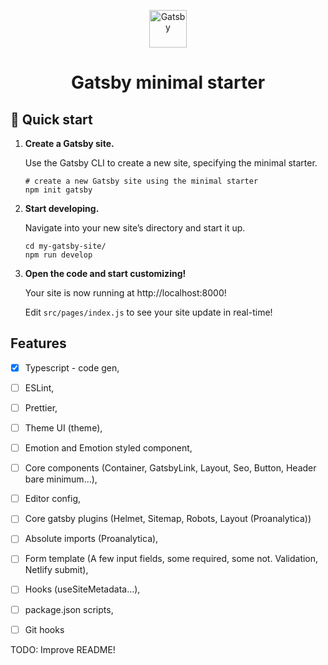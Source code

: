 <p align="center">
  <a href="https://www.gatsbyjs.com/?utm_source=starter&utm_medium=readme&utm_campaign=minimal-starter">
    <img alt="Gatsby" src="https://www.gatsbyjs.com/Gatsby-Monogram.svg" width="60" />
  </a>
</p>
<h1 align="center">
  Gatsby minimal starter
</h1>

## 🚀 Quick start

1.  **Create a Gatsby site.**

    Use the Gatsby CLI to create a new site, specifying the minimal starter.

    ```shell
    # create a new Gatsby site using the minimal starter
    npm init gatsby
    ```

2.  **Start developing.**

    Navigate into your new site’s directory and start it up.

    ```shell
    cd my-gatsby-site/
    npm run develop
    ```

3.  **Open the code and start customizing!**

    Your site is now running at http://localhost:8000!

    Edit `src/pages/index.js` to see your site update in real-time!

## **Features**

- [x] Typescript - code gen,

- [ ] ESLint,
- [ ] Prettier,
- [ ] Theme UI (theme),
- [ ] Emotion and Emotion styled component,
- [ ] Core components (Container, GatsbyLink, Layout, Seo, Button, Header bare minimum...),
- [ ] Editor config,
- [ ] Core gatsby plugins (Helmet, Sitemap, Robots, Layout (Proanalytica))
- [ ] Absolute imports (Proanalytica),
- [ ] Form template (A few input fields, some required, some not. Validation, Netlify submit),
- [ ] Hooks (useSiteMetadata...),
- [ ] package.json scripts,
- [ ] Git hooks

TODO: Improve README!
